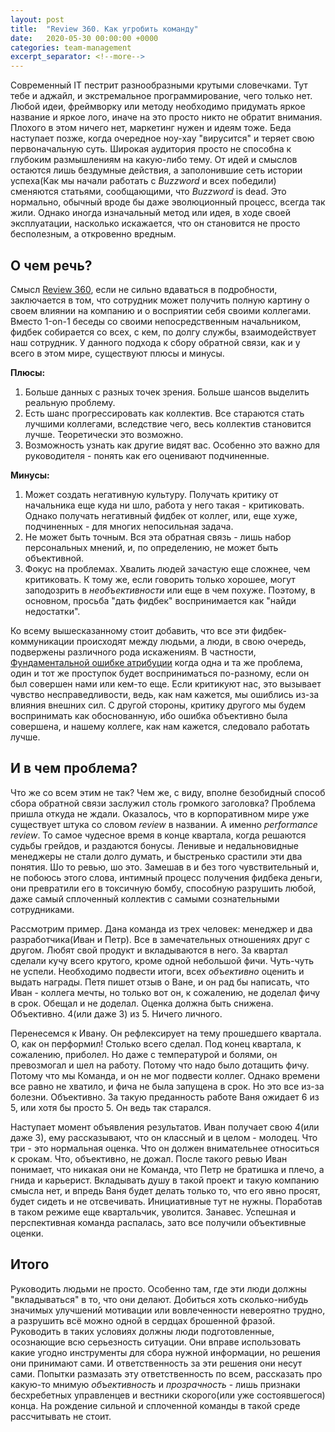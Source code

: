 ```yaml
---
layout: post
title:  "Review 360. Как угробить команду"
date:   2020-05-30 00:00:00 +0000
categories: team-management
excerpt_separator: <!--more-->
---
```


Современный IT пестрит разнообразными крутыми словечками. Тут тебе и аджайл, и экстремальное программирование, чего только нет.
Любой идеи, фреймворку или методу необходимо придумать яркое название и яркое лого, иначе на это просто никто не обратит внимания.
Плохого в этом ничего нет, маркетинг нужен и идеям тоже. Беда наступает позже, когда очередное ноу-хау "вирусится" и теряет свою
первоначальную суть. Широкая аудитория просто не способна к глубоким размышлениям на какую-либо тему. От идей и смыслов
остаются лишь бездумные действия, а заполонившие сеть истории успеха(Как мы начали работать с *Buzzword* и всех победили) сменяются статьями, 
сообщающими, что *Buzzword* is dead. Это нормально, обычный вроде бы даже эволюционный процесс, всегда так жили. Однако
иногда изначальный метод или идея, в ходе своей эксплуатации, насколько искажается, что он становится не просто бесполезным, а 
откровенно вредным. <!--more-->

## О чем речь?

Смысл [Review 360][wiki], если не сильно вдаваться в подробности, заключается в том, что сотрудник может получить полную картину
о своем влиянии на компанию и о восприятии себя своими коллегами. Вместо 1-on-1 беседы со своими непосредственным начальником, 
фидбек собирается со всех, с кем, по долгу службы, взаимодействует наш сотрудник. У данного подхода к сбору обратной связи,
как и у всего в этом мире, существуют плюсы и минусы.

**Плюсы:**
1. Больше данных с разных точек зрения. Больше шансов выделить реальную проблему.
2. Есть шанс прогрессировать как коллектив. Все стараются стать лучшими коллегами, вследствие чего, весь коллектив становится лучше.
Теоретически это возможно.
3. Возможность узнать как другие видят вас. Особенно это важно для руководителя - понять как его оценивают подчиненные.

**Минусы:**
1. Может создать негативную культуру. Получать критику от начальника еще куда ни шло, работа у него такая - критиковать.
Однако получать негативный фидбек от коллег, или, еще хуже, подчиненных - для многих непосильная задача. 
2. Не может быть точным. Вся эта обратная связь - лишь набор персональных мнений, и, по определению, не может быть объективной.
3. Фокус на проблемах. Хвалить людей зачастую еще сложнее, чем критиковать. К тому же, если говорить только хорошее,
могут заподозрить в *необъективности* или еще в чем похуже. Поэтому, в основном, просьба "дать фидбек" воспринимается как "найди недостатки".

Ко всему вышесказанному стоит добавить, что все эти фидбек-коммуникации происходят между людьми, а люди, в свою очередь, подвержены
различного рода искажениям. В частности, [Фундаментальной ошибке атрибуции][error] когда одна и та же проблема, один и тот же проступок
будет восприниматься по-разному, если он был совершен нами или кем-то еще. Если критикуют нас, это вызывает чувство несправедливости,
ведь, как нам кажется, мы ошиблись из-за влияния внешних сил. С другой стороны, критику другого мы будем воспринимать как обоснованную, ибо
ошибка объективно была совершена, и нашему коллеге, как нам кажется, следовало работать лучше.

## И в чем проблема?
Что же со всем этим не так? Чем же, с виду, вполне безобидный способ сбора обратной связи заслужил столь громкого заголовка?
Проблема пришла откуда не ждали. Оказалось, что в корпоративном мире уже существует штука со словом *review* в названии. 
А именно *performance review*. То самое чудесное время в конце квартала, когда решаются судьбы грейдов, и раздаются бонусы.
Ленивые и недальновидные менеджеры не стали долго думать, и быстренько срастили эти два понятия. Шо то ревью, шо это.
Замешав в и без того чувствительный и, не побоюсь этого слова, интимный процесс получения фидбека деньги, они превратили его в токсичную бомбу,
способную разрушить любой, даже самый сплоченный коллектив с самыми сознательными сотрудниками.

Рассмотрим пример. Дана команда из трех человек: менеджер и два разработчика(Иван и Петр). Все в замечательных отношениях друг с другом.
Любят свой продукт и вкладываются в него. За квартал сделали кучу всего крутого, кроме одной небольшой фичи. Чуть-чуть не успели.
Необходимо подвести итоги, всех *объективно* оценить и выдать награды. Петя пишет отзыв о Ване, и он рад бы написать, что
Иван - коллега мечты, но только вот он, к сожалению, не доделал фичу в срок. Обещал и не доделал. Оценка должна быть снижена. Объективно.
4(или даже 3) из 5. Ничего личного.
 
Перенесемся к Ивану. Он рефлексирует на тему прошедшего квартала. О, как он перформил!
Столько всего сделал. Под конец квартала, к сожалению, приболел. Но даже с температурой и болями, он превозмогал и шел на работу.
Потому что надо было дотащить фичу. Потому что мы Команда, и он не мог подвести коллег. Однако времени все равно не хватило, и фича не была запущена в срок.
Но это все из-за болезни. Объективно. За такую преданность работе Ваня ожидает 6 из 5, или хотя бы просто 5. Он ведь так старался.

Наступает момент объявления результатов. Иван получает свою 4(или даже 3), ему рассказывают, что он классный и в целом - молодец. Что три - это
нормальная оценка. Что он должен внимательнее относиться к срокам. Что, объективно, не дожал. После такого ревью Иван понимает, что
никакая они не Команда, что Петр не братишка и плечо, а гнида и карьерист. Вкладывать душу в такой проект и такую компанию смысла нет, и 
впредь Ваня будет делать только то, что его явно просят, будет сидеть и не отсвечивать. Инициативные тут не нужны. Поработав в таком режиме
еще квартальчик, уволится. Занавес. Успешная и перспективная команда распалась, зато все получили объективные оценки.

## Итого
Руководить людьми не просто. Особенно там, где эти люди должны "вкладываться" в то, что они делают. Добиться хоть сколько-нибудь
значимых улучшений мотивации или вовлеченности невероятно трудно, а разрушить всё можно одной в сердцах брошенной фразой.
Руководить в таких условиях должны люди подготовленные, осознающие всю серьезность ситуации. Они вправе использовать какие угодно инструменты
для сбора нужной информации, но решения они принимают сами. И ответственность за эти решения они несут сами. Попытки размазать эту ответственность
по всем, рассказать про какую-то мнимую *объективность* и *прозрачность* - лишь признаки бесхребетных управленцев и вестники скорого(или уже состоявшегося) конца.
На рождение сильной и сплоченной команды в такой среде рассчитывать не стоит.





[wiki]: https://en.wikipedia.org/wiki/360-degree_feedback
[error]: https://ru.wikipedia.org/wiki/%D0%A4%D1%83%D0%BD%D0%B4%D0%B0%D0%BC%D0%B5%D0%BD%D1%82%D0%B0%D0%BB%D1%8C%D0%BD%D0%B0%D1%8F_%D0%BE%D1%88%D0%B8%D0%B1%D0%BA%D0%B0_%D0%B0%D1%82%D1%80%D0%B8%D0%B1%D1%83%D1%86%D0%B8%D0%B8
